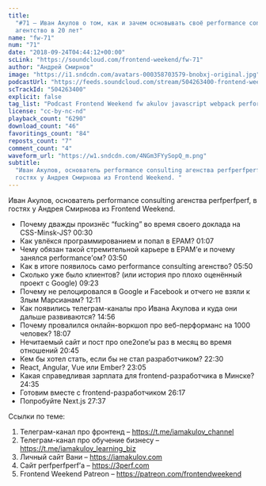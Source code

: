 ```yaml
---
title:
  "#71 – Иван Акулов о том, как и зачем основывать своё performance consulting
  агентство в 20 лет"
name: "fw-71"
num: "71"
date: "2018-09-24T04:44:12+00:00"
scLink: "https://soundcloud.com/frontend-weekend/fw-71"
author: "Андрей Смирнов"
image: "https://i1.sndcdn.com/avatars-000358703579-bnobxj-original.jpg"
podcastUrl: "https://feeds.soundcloud.com/stream/504263400-frontend-weekend-fw-71.m4a"
scTrackId: "504263400"
explicit: false
tag_list: "Podcast Frontend Weekend fw akulov javascript webpack performance"
license: "cc-by-nc-nd"
playback_count: "6290"
download_count: "46"
favoritings_count: "84"
reposts_count: "7"
comment_count: "4"
waveform_url: "https://w1.sndcdn.com/4NGm3FYySopQ_m.png"
subtitle:
  "Иван Акулов, основатель performance consulting агенства perfperfperf, в
  гостях у Андрея Смирнова из Frontend Weekend. "
---
```


Иван Акулов, основатель performance consulting агенства perfperfperf, в гостях у
Андрея Смирнова из Frontend Weekend.

- Почему дважды произнёс “fucking” во время своего доклада на CSS-Minsk-JS?
  <timecode sec="30">00:30</timecode>
- Как увлёкся программированием и попал в EPAM?
  <timecode sec="67">01:07</timecode>
- Чему обязан такой стремительной карьере в EPAM’е и почему занялся
  performance’ом? <timecode sec="230">03:50</timecode>
- Как в итоге появилось само performance consulting агенство?
  <timecode sec="350">05:50</timecode>
- Сколько уже было клиентов? (или история про плохо оценённый проект с Google)
  <timecode sec="563">09:23</timecode>
- Почему не релоцировался в Google и Facebook и отчего не взяли к Злым
  Марсианам? <timecode sec="731">12:11</timecode>
- Как появились телеграм-каналы про Ивана Акулова и куда они дальше развиваются?
  <timecode sec="896">14:56</timecode>
- Почему провалился онлайн-воркшоп про веб-перформанс на 1000 человек?
  <timecode sec="1087">18:07</timecode>
- Нечитаемый сайт и пост про one2one’ы раз в месяц во время отношений
  <timecode sec="1245">20:45</timecode>
- Кем бы хотел стать, если бы не стал разработчиком?
  <timecode sec="1350">22:30</timecode>
- React, Angular, Vue или Ember? <timecode sec="1385">23:05</timecode>
- Какая справедливая зарплата для frontend-разработчика в Минске?
  <timecode sec="1475">24:35</timecode>
- Готовим вместе с frontend-разработчиком <timecode sec="1577">26:17</timecode>
- Попробуйте Next.js <timecode sec="1657">27:37</timecode>

Ссылки по теме:

1. Телеграм-канал про фронтенд – <https://t.me/iamakulov_channel>
2. Телеграм-канал про обучение бизнесу – <https://t.me/iamakulov_learning_biz>
3. Личный сайт Вани – <https://iamakulov.com>
4. Сайт perfperfperf’а – <https://3perf.com>
5. Frontend Weekend Patreon – <https://patreon.com/frontendweekend>
